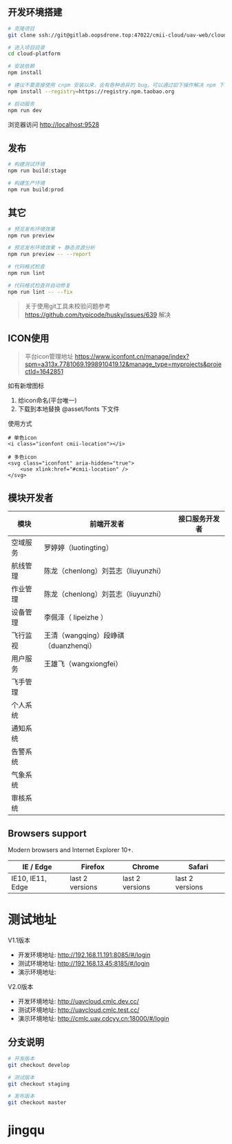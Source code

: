 ## 开发环境搭建

```bash
# 克隆项目
git clone ssh://git@gitlab.oopsdrone.top:47022/cmii-cloud/uav-web/cloud-platform.git

# 进入项目目录
cd cloud-platform

# 安装依赖
npm install

# 建议不要直接使用 cnpm 安装以来，会有各种诡异的 bug。可以通过如下操作解决 npm 下载速度慢的问题
npm install --registry=https://registry.npm.taobao.org

# 启动服务
npm run dev
```

浏览器访问 [http://localhost:9528](http://localhost:9528)

## 发布

```bash
# 构建测试环境
npm run build:stage

# 构建生产环境
npm run build:prod
```

## 其它

```bash
# 预览发布环境效果
npm run preview

# 预览发布环境效果 + 静态资源分析
npm run preview -- --report

# 代码格式检查
npm run lint

# 代码格式检查并自动修复
npm run lint -- --fix
```

> 关于使用git工具未校验问题参考 https://github.com/typicode/husky/issues/639 解决

## ICON使用

> 平台icon管理地址 https://www.iconfont.cn/manage/index?spm=a313x.7781069.1998910419.12&manage_type=myprojects&projectId=1642851

如有新增图标
1. 给icon命名(平台唯一)
2. 下载到本地替换 @asset/fonts 下文件

使用方式
```
# 单色icon
<i class="iconfont cmii-location"></i>

# 多色icon
<svg class="iconfont" aria-hidden="true">
    <use xlink:href="#cmii-location" />
</svg>
```

## 模块开发者

| 模块 | 前端开发者 | 接口服务开发者 |
| --------- | --------- | --------- |
| 空域服务 | 罗婷婷（luotingting） |  |
| 航线管理 | 陈龙（chenlong）刘芸志（liuyunzhi） |  |
| 作业管理 | 陈龙（chenlong）刘芸志（liuyunzhi） |  |
| 设备管理 | 李佩泽（ lipeizhe ）|  |
| 飞行监视 | 王清（wangqing）段峥祺（duanzhenqi） |  |
| 用户服务 | 王雄飞（wangxiongfei） |  |
| 飞手管理 |  |  |
| 个人系统 |  |  |
| 通知系统 |  |  |
| 告警系统 |  |  |
| 气象系统 |  |  |
| 审核系统 |  |  |


## Browsers support

Modern browsers and Internet Explorer 10+.

| IE / Edge | Firefox | Chrome | Safari |
| --------- | --------- | --------- | --------- |
| IE10, IE11, Edge| last 2 versions| last 2 versions| last 2 versions

# 测试地址
V1.1版本

 - 开发环境地址: http://192.168.11.191:8085/#/login
 - 测试环境地址: http://192.168.13.45:8185/#/login
 - 演示环境地址: 

V2.0版本

 - 开发环境地址: http://uavcloud.cmlc.dev.cc/
 - 测试环境地址: http://uavcloud.cmlc.test.cc/
 - 演示环境地址: http://cmlc.uav.cdcyy.cn:18000/#/login

## 分支说明

```bash
# 开发版本
git checkout develop

# 测试版本
git checkout staging

# 发布版本
git checkout master
```
# jingqu
